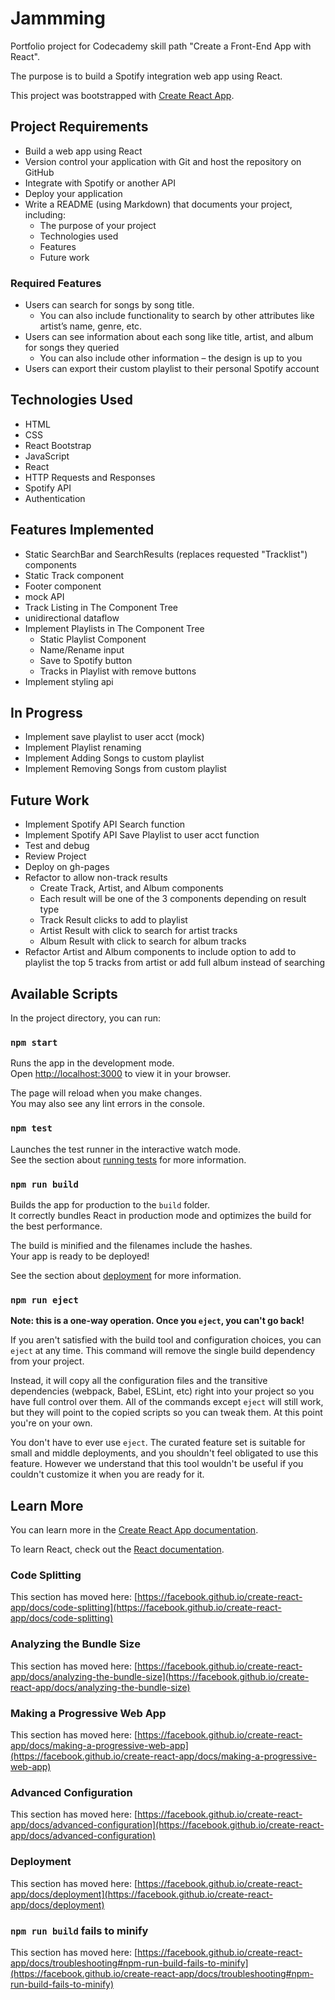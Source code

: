 # Jammming 
Portfolio project for Codecademy skill path "Create a Front-End App with React".

The purpose is to build a Spotify integration web app using React.

This project was bootstrapped with [Create React App](https://github.com/facebook/create-react-app).

## Project Requirements
- Build a web app using React
- Version control your application with Git and host the repository on GitHub
- Integrate with Spotify or another API
- Deploy your application
- Write a README (using Markdown) that documents your project, including:
    - The purpose of your project
    - Technologies used
    - Features
    - Future work

### Required Features
- Users can search for songs by song title.
    - You can also include functionality to search by other attributes like artist’s name, genre, etc.
- Users can see information about each song like title, artist, and album for songs they queried
    - You can also include other information – the design is up to you
- Users can export their custom playlist to their personal Spotify account

## Technologies Used
- HTML
- CSS
- React Bootstrap
- JavaScript
- React
- HTTP Requests and Responses
- Spotify API
- Authentication

## Features Implemented
- Static SearchBar and SearchResults (replaces requested "Tracklist") components
- Static Track component
- Footer component
- mock API
- Track Listing in The Component Tree
- unidirectional dataflow 
- Implement Playlists in The Component Tree
    - Static Playlist Component
    - Name/Rename input
    - Save to Spotify button
    - Tracks in Playlist with remove buttons
- Implement styling api

## In Progress
- Implement save playlist to user acct (mock)
- Implement Playlist renaming
- Implement Adding Songs to custom playlist
- Implement Removing Songs from custom playlist

## Future Work
- Implement Spotify API Search function
- Implement Spotify API Save Playlist to user acct function
- Test and debug
- Review Project
- Deploy on gh-pages
- Refactor to allow non-track results
    - Create Track, Artist, and Album components
    - Each result will be one of the 3 components depending on result type
    - Track Result clicks to add to playlist
    - Artist Result with click to search for artist tracks
    - Album Result with click to search for album tracks
- Refactor Artist and Album components to include option to add to playlist the top 5 tracks from artist or add full album instead of searching

## Available Scripts

In the project directory, you can run:

### `npm start`

Runs the app in the development mode.\
Open [http://localhost:3000](http://localhost:3000) to view it in your browser.

The page will reload when you make changes.\
You may also see any lint errors in the console.

### `npm test`

Launches the test runner in the interactive watch mode.\
See the section about [running tests](https://facebook.github.io/create-react-app/docs/running-tests) for more information.

### `npm run build`

Builds the app for production to the `build` folder.\
It correctly bundles React in production mode and optimizes the build for the best performance.

The build is minified and the filenames include the hashes.\
Your app is ready to be deployed!

See the section about [deployment](https://facebook.github.io/create-react-app/docs/deployment) for more information.

### `npm run eject`

**Note: this is a one-way operation. Once you `eject`, you can't go back!**

If you aren't satisfied with the build tool and configuration choices, you can `eject` at any time. This command will remove the single build dependency from your project.

Instead, it will copy all the configuration files and the transitive dependencies (webpack, Babel, ESLint, etc) right into your project so you have full control over them. All of the commands except `eject` will still work, but they will point to the copied scripts so you can tweak them. At this point you're on your own.

You don't have to ever use `eject`. The curated feature set is suitable for small and middle deployments, and you shouldn't feel obligated to use this feature. However we understand that this tool wouldn't be useful if you couldn't customize it when you are ready for it.

## Learn More

You can learn more in the [Create React App documentation](https://facebook.github.io/create-react-app/docs/getting-started).

To learn React, check out the [React documentation](https://reactjs.org/).

### Code Splitting

This section has moved here: [https://facebook.github.io/create-react-app/docs/code-splitting](https://facebook.github.io/create-react-app/docs/code-splitting)

### Analyzing the Bundle Size

This section has moved here: [https://facebook.github.io/create-react-app/docs/analyzing-the-bundle-size](https://facebook.github.io/create-react-app/docs/analyzing-the-bundle-size)

### Making a Progressive Web App

This section has moved here: [https://facebook.github.io/create-react-app/docs/making-a-progressive-web-app](https://facebook.github.io/create-react-app/docs/making-a-progressive-web-app)

### Advanced Configuration

This section has moved here: [https://facebook.github.io/create-react-app/docs/advanced-configuration](https://facebook.github.io/create-react-app/docs/advanced-configuration)

### Deployment

This section has moved here: [https://facebook.github.io/create-react-app/docs/deployment](https://facebook.github.io/create-react-app/docs/deployment)

### `npm run build` fails to minify

This section has moved here: [https://facebook.github.io/create-react-app/docs/troubleshooting#npm-run-build-fails-to-minify](https://facebook.github.io/create-react-app/docs/troubleshooting#npm-run-build-fails-to-minify)
